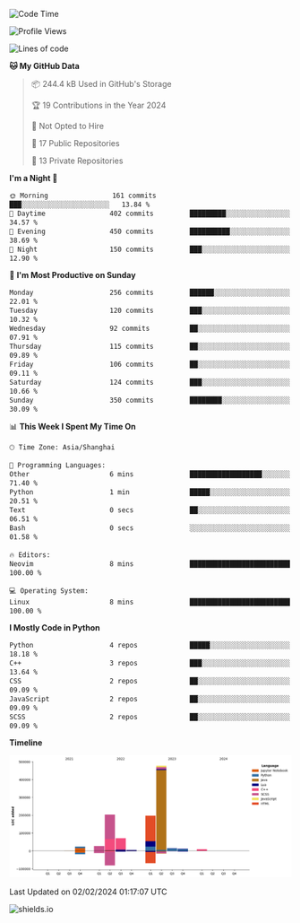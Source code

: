 <!--START_SECTION:waka-->
![Code Time](http://img.shields.io/badge/Code%20Time-373%20hrs%2034%20mins-blue)

![Profile Views](http://img.shields.io/badge/Profile%20Views-0-blue)

![Lines of code](https://img.shields.io/badge/From%20Hello%20World%20I%27ve%20Written-1.0%20million%20lines%20of%20code-blue)

**🐱 My GitHub Data** 

> 📦 244.4 kB Used in GitHub's Storage 
 > 
> 🏆 19 Contributions in the Year 2024
 > 
> 🚫 Not Opted to Hire
 > 
> 📜 17 Public Repositories 
 > 
> 🔑 13 Private Repositories 
 > 
**I'm a Night 🦉** 

```text
🌞 Morning                161 commits         ███░░░░░░░░░░░░░░░░░░░░░░   13.84 % 
🌆 Daytime                402 commits         █████████░░░░░░░░░░░░░░░░   34.57 % 
🌃 Evening                450 commits         ██████████░░░░░░░░░░░░░░░   38.69 % 
🌙 Night                  150 commits         ███░░░░░░░░░░░░░░░░░░░░░░   12.90 % 
```
📅 **I'm Most Productive on Sunday** 

```text
Monday                   256 commits         ██████░░░░░░░░░░░░░░░░░░░   22.01 % 
Tuesday                  120 commits         ███░░░░░░░░░░░░░░░░░░░░░░   10.32 % 
Wednesday                92 commits          ██░░░░░░░░░░░░░░░░░░░░░░░   07.91 % 
Thursday                 115 commits         ██░░░░░░░░░░░░░░░░░░░░░░░   09.89 % 
Friday                   106 commits         ██░░░░░░░░░░░░░░░░░░░░░░░   09.11 % 
Saturday                 124 commits         ███░░░░░░░░░░░░░░░░░░░░░░   10.66 % 
Sunday                   350 commits         ████████░░░░░░░░░░░░░░░░░   30.09 % 
```


📊 **This Week I Spent My Time On** 

```text
🕑︎ Time Zone: Asia/Shanghai

💬 Programming Languages: 
Other                    6 mins              ██████████████████░░░░░░░   71.40 % 
Python                   1 min               █████░░░░░░░░░░░░░░░░░░░░   20.51 % 
Text                     0 secs              ██░░░░░░░░░░░░░░░░░░░░░░░   06.51 % 
Bash                     0 secs              ░░░░░░░░░░░░░░░░░░░░░░░░░   01.58 % 

🔥 Editors: 
Neovim                   8 mins              █████████████████████████   100.00 % 

💻 Operating System: 
Linux                    8 mins              █████████████████████████   100.00 % 
```

**I Mostly Code in Python** 

```text
Python                   4 repos             █████░░░░░░░░░░░░░░░░░░░░   18.18 % 
C++                      3 repos             ███░░░░░░░░░░░░░░░░░░░░░░   13.64 % 
CSS                      2 repos             ██░░░░░░░░░░░░░░░░░░░░░░░   09.09 % 
JavaScript               2 repos             ██░░░░░░░░░░░░░░░░░░░░░░░   09.09 % 
SCSS                     2 repos             ██░░░░░░░░░░░░░░░░░░░░░░░   09.09 % 
```



**Timeline**

![Lines of Code chart](https://raw.githubusercontent.com/kopp4/kopp4/main/assets/bar_graph.png)


 Last Updated on 02/02/2024 01:17:07 UTC
<!--END_SECTION:waka-->
![shields.io](https://img.shields.io/github/commit-activity/w/kopp4/kopp4?color=g&label=abusing%20bot&style=flat-square)

